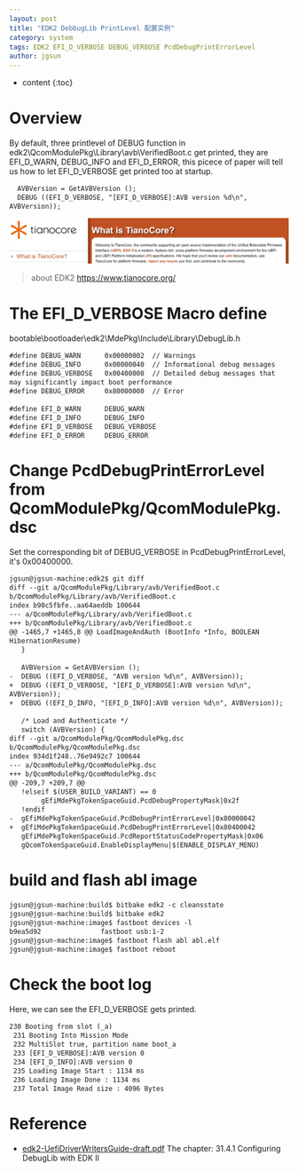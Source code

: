 ```yaml
---
layout: post
title: "EDK2 DebbugLib PrintLevel 配置实例"
category: system
tags: EDK2 EFI_D_VERBOSE DEBUG_VERBOSE PcdDebugPrintErrorLevel
author: jgsun
---
```


* content
{:toc}

# Overview
By default, three printlevel of DEBUG function in edk2\QcomModulePkg\Library\avb\VerifiedBoot.c get printed, they are EFI_D_WARN, DEBUG_INFO and EFI_D_ERROR, this picece of paper will tell us how to let EFI_D_VERBOSE get printed too at startup.
```
  AVBVersion = GetAVBVersion ();
  DEBUG ((EFI_D_VERBOSE, "[EFI_D_VERBOSE]:AVB version %d\n", AVBVersion));
```

![image](/images/posts/boot/whats_edk2.png)

> about EDK2 https://www.tianocore.org/











# The EFI_D_VERBOSE Macro define
bootable\bootloader\edk2\MdePkg\Include\Library\DebugLib.h
```
#define DEBUG_WARN      0x00000002  // Warnings
#define DEBUG_INFO      0x00000040  // Informational debug messages
#define DEBUG_VERBOSE   0x00400000  // Detailed debug messages that may significantly impact boot performance
#define DEBUG_ERROR     0x80000000  // Error

#define EFI_D_WARN      DEBUG_WARN
#define EFI_D_INFO      DEBUG_INFO
#define EFI_D_VERBOSE   DEBUG_VERBOSE
#define EFI_D_ERROR     DEBUG_ERROR
```
# Change PcdDebugPrintErrorLevel from QcomModulePkg/QcomModulePkg.dsc
Set the corresponding bit of DEBUG_VERBOSE in PcdDebugPrintErrorLevel, it's 0x00400000.
```
jgsun@jgsun-machine:edk2$ git diff
diff --git a/QcomModulePkg/Library/avb/VerifiedBoot.c b/QcomModulePkg/Library/avb/VerifiedBoot.c
index b90c5fbfe..aa64aeddb 100644
--- a/QcomModulePkg/Library/avb/VerifiedBoot.c
+++ b/QcomModulePkg/Library/avb/VerifiedBoot.c
@@ -1465,7 +1465,8 @@ LoadImageAndAuth (BootInfo *Info, BOOLEAN HibernationResume)
   }
 
   AVBVersion = GetAVBVersion ();
-  DEBUG ((EFI_D_VERBOSE, "AVB version %d\n", AVBVersion));
+  DEBUG ((EFI_D_VERBOSE, "[EFI_D_VERBOSE]:AVB version %d\n", AVBVersion));
+  DEBUG ((EFI_D_INFO, "[EFI_D_INFO]:AVB version %d\n", AVBVersion));
 
   /* Load and Authenticate */
   switch (AVBVersion) {
diff --git a/QcomModulePkg/QcomModulePkg.dsc b/QcomModulePkg/QcomModulePkg.dsc
index 934d1f248..76e9492c7 100644
--- a/QcomModulePkg/QcomModulePkg.dsc
+++ b/QcomModulePkg/QcomModulePkg.dsc
@@ -209,7 +209,7 @@
   !elseif $(USER_BUILD_VARIANT) == 0
        gEfiMdePkgTokenSpaceGuid.PcdDebugPropertyMask|0x2f
   !endif
-  gEfiMdePkgTokenSpaceGuid.PcdDebugPrintErrorLevel|0x80000042
+  gEfiMdePkgTokenSpaceGuid.PcdDebugPrintErrorLevel|0x80400042
   gEfiMdePkgTokenSpaceGuid.PcdReportStatusCodePropertyMask|0x06
   gQcomTokenSpaceGuid.EnableDisplayMenu|$(ENABLE_DISPLAY_MENU)
```
# build and flash abl image
```
jgsun@jgsun-machine:build$ bitbake edk2 -c cleansstate
jgsun@jgsun-machine:build$ bitbake edk2
jgsun@jgsun-machine:image$ fastboot devices -l
b9ea5d92               fastboot usb:1-2
jgsun@jgsun-machine:image$ fastboot flash abl abl.elf
jgsun@jgsun-machine:image$ fastboot reboot
```
# Check the boot log
Here, we can see the EFI_D_VERBOSE gets printed.
```
230 Booting from slot (_a)
 231 Booting Into Mission Mode
 232 MultiSlot true, partition name boot_a
 233 [EFI_D_VERBOSE]:AVB version 0
 234 [EFI_D_INFO]:AVB version 0
 235 Loading Image Start : 1134 ms
 236 Loading Image Done : 1134 ms
 237 Total Image Read size : 4096 Bytes
```
# Reference
* [edk2-UefiDriverWritersGuide-draft.pdf](https://tianocore-docs.github.io/edk2-UefiDriverWritersGuide/draft/edk2-UefiDriverWritersGuide-draft.pdf) The chapter: 31.4.1 Configuring DebugLib with EDK II